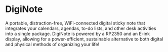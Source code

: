 # DigiNote
A portable, distraction-free, WiFi-connected digital sticky note that integrates your calendars, agendas, to-do lists, and other desk activities into a single package. DigiNote is powered by a RP2350 and an E-ink display, allowing for a power-efficient, sustainable alternative to both digital and physical methods of organizing your life!   
